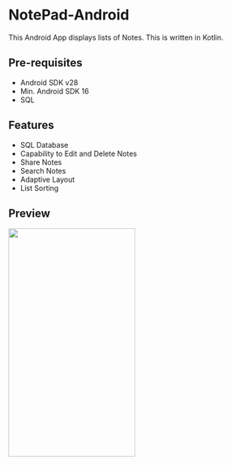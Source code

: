 # NotePad-Android
This Android App displays lists of Notes. This is written in Kotlin.

Pre-requisites
--------------
- Android SDK v28
- Min. Android SDK 16
- SQL 

Features
---------------
- SQL Database
- Capability to Edit and Delete Notes
- Share Notes
- Search Notes 
- Adaptive Layout
- List Sorting

Preview
---------------
<img src="https://user-images.githubusercontent.com/38128234/57751823-967f2400-7704-11e9-95c3-5b433b599300.png" height="450px" width="250px">
